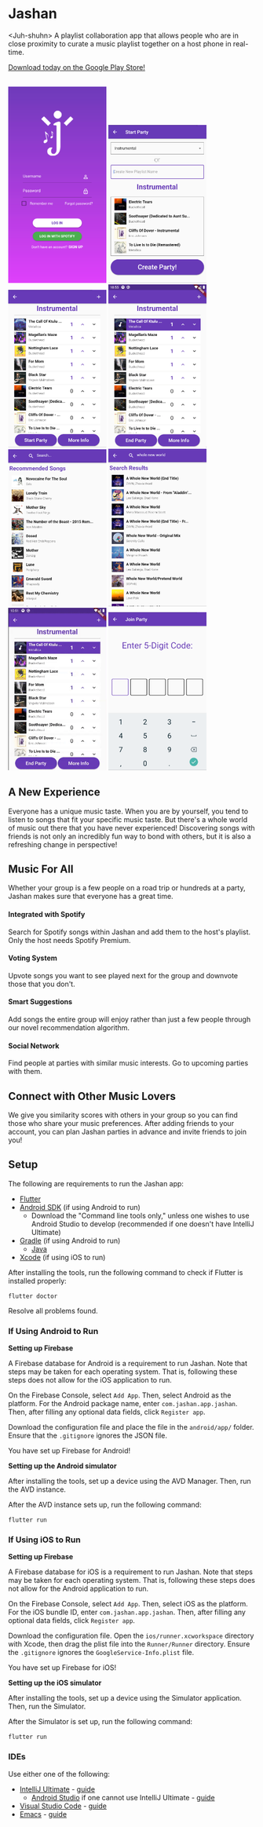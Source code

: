# Jashan
&lt;Juh-shuhn> A playlist collaboration app that allows people who are in close proximity to curate a music playlist together on a host phone in real-time.

[Download today on the Google Play Store!](https://play.google.com/store/apps/details?id=com.jashan.app.jashan&hl=en_US)
<br />
<br />

<p float="middle">
  <img src="img/login.png" width="200"  alt="Login page"/>
  <img src="img/start-party.png" width="200"  alt="Starting party page"/> 
  <img src="img/party.png" width="200"  alt="Party page"/> 
  <img src="img/votes.gif" width="200"  alt="View upvotes and downvotes"/>
  <img src="img/recommending.png" width="200"  alt="View AI-generated recommendations"/>
  <img src="img/searching.png" width="200"  alt="Search for your favorite songs"/>
  <img src="img/pausing.gif" width="200"  alt="Pause playback with the native Spotify app"/>
  <img src="img/join-party.png" width="200"  alt="Join existing parties"/>
</p>

## A New Experience
Everyone has a unique music taste. When you are by yourself, you tend to listen to songs that fit your specific music taste. But there's a whole world of music out there that you have never experienced! Discovering songs with friends is not only an incredibly fun way to bond with others, but it is also a refreshing change in perspective!

## Music For All
Whether your group is a few people on a road trip or hundreds at a party, Jashan makes sure that everyone has a great time.

#### Integrated with Spotify
Search for Spotify songs within Jashan and add them to the host's playlist. Only the host needs Spotify Premium.

#### Voting System
Upvote songs you want to see played next for the group and downvote those that you don't.

#### Smart Suggestions
Add songs the entire group will enjoy rather than just a few people through our novel recommendation algorithm.

#### Social Network
Find people at parties with similar music interests. Go to upcoming parties with them.

## Connect with Other Music Lovers
We give you similarity scores with others in your group so you can find those who share your music preferences. After adding friends to your account, you can plan Jashan parties in advance and invite friends to join you!

## Setup

The following are requirements to run the Jashan app:

- [Flutter](https://flutter.dev/docs/get-started/install)
- [Android SDK](https://developer.android.com/studio#downloads) (if using Android to run)
    - Download the "Command line tools only," unless one wishes to use Android Studio to develop (recommended if one 
    doesn't have IntelliJ Ultimate)
- [Gradle](https://gradle.org/install/) (if using Android to run)
    - [Java](https://www.java.com/)
- [Xcode](https://developer.apple.com/xcode/) (if using iOS to run)

After installing the tools, run the following command to check if Flutter is installed properly:
```
flutter doctor
```
Resolve all problems found.

### If Using Android to Run

**Setting up Firebase**

A Firebase database for Android is a requirement to run Jashan. Note that
steps may be taken for each operating system. That is, following these
steps does not allow for the iOS application to run.

On the Firebase Console, select `Add App`. Then, select Android
as the platform. For the Android package name, enter `com.jashan.app.jashan`.
Then, after filling any optional data fields, click `Register app`.

Download the configuration file and place the file in the `android/app/` folder.
Ensure that the `.gitignore` ignores the JSON file.

You have set up Firebase for Android!

**Setting up the Android simulator**

After installing the tools, set up a device using the AVD Manager. Then, run the AVD instance.

After the AVD instance sets up, run the following command:

```
flutter run
```

### If Using iOS to Run

**Setting up Firebase**

A Firebase database for iOS is a requirement to run Jashan. Note that
steps may be taken for each operating system. That is, following these
steps does not allow for the Android application to run.

On the Firebase Console, select `Add App`. Then, select iOS
as the platform. For the iOS bundle ID, enter `com.jashan.app.jashan`.
Then, after filling any optional data fields, click `Register app`.

Download the configuration file. Open the `ios/runner.xcworkspace` 
directory with Xcode, then drag the plist file into the `Runner/Runner` 
directory. Ensure the `.gitignore` ignores the `GoogleService-Info.plist` 
file.

You have set up Firebase for iOS!

**Setting up the iOS simulator**

After installing the tools, set up a device using the Simulator application. Then, run the Simulator.

After the Simulator is set up, run the following command:
```
flutter run
```

### IDEs

Use either one of the following:

- [IntelliJ Ultimate](https://www.jetbrains.com/idea/) - [guide](https://flutter.dev/docs/get-started/editor?tab=androidstudio)
    - [Android Studio](https://developer.android.com/studio#downloads) if one cannot use IntelliJ Ultimate - [guide](https://flutter.dev/docs/get-started/editor?tab=androidstudio)
- [Visual Studio Code](https://code.visualstudio.com/) - [guide](https://flutter.dev/docs/get-started/editor?tab=vscode)
- [Emacs](https://www.gnu.org/software/emacs/download.html) - [guide](https://flutter.dev/docs/get-started/editor?tab=emacs)
